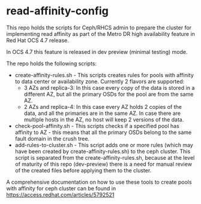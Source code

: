 # read-affinity-config

This repo holds the scripts for Ceph/RHCS admin to prepare the cluster for implementing read affinity as part of the Metro DR high availability feature in Red Hat OCS 4.7 release.

In OCS 4.7 this feature is released in dev preview (minimal testing) mode.

The repo holds the following scripts:
* create-affinity-rules.sh - This scripts creates rules for pools with affinity to data center or availability zone. Currently 2 flavors are supported:
  * 3 AZs and replica-3: In this case every copy of the data is stored in a different AZ, but all the primary OSDs for the pool are from the same AZ. 
  * 2 AZs and replica-4: In this case every AZ holds 2 copies of the data, and all the primaries are in the same AZ. In case there are multiple hosts in the AZ, no host will keep 2 versions of the data.
* check-pool-affinity.sh - This scripts checks if a specified pool has affinity to AZ - this means that all the primary OSDs belong to the same fault domain in the crush tree.
* add-rules-to-cluster.sh - This script adds one or more rules (which may have been created by create-affinity-rules.sh) to the ceph cluster. This script is separated from the create-affinity-rules.sh, because at the level of maturity of this repo (dev-preview) there is a need for manual review of the created files before applying them to the cluster.

A comprehensive documentation on how to use these tools to create pools with affinity for ceph cluster can be found in https://access.redhat.com/articles/5792521
